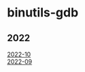 # binutils-gdb

## 2022
[2022-10](https://patchwork.plctlab.org/bundle/patchwork-bot/binutils-gdb_2022-10/)   
[2022-09](https://patchwork.plctlab.org/bundle/patchwork-bot/binutils-gdb_2022-09/)   
